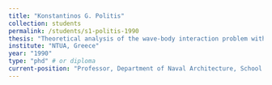 ```yaml
---
title: "Konstantinos G. Politis"
collection: students
permalink: /students/s1-politis-1990
thesis: "Theoretical analysis of the wave-body interaction problem with emphasis on the low-frequency and large time asymptotics"
institute: "NTUA, Greece"
year: "1990"
type: "phd" # or diploma
current-position: "Professor, Department of Naval Architecture, School of Engineering, <i>University of West Attica, Greece</i>"
---
```


